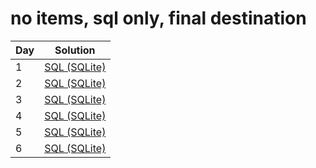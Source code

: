 # no items, sql only, final destination

|Day|Solution|
|-|-|
|1|[SQL (SQLite)](./01/01_sqlite.sql)|
|2|[SQL (SQLite)](./02/02_sqlite.sql)|
|3|[SQL (SQLite)](./03/03_sqlite.sql)|
|4|[SQL (SQLite)](./04/04_sqlite.sql)|
|5|[SQL (SQLite)](./05/05_sqlite.sql)|
|6|[SQL (SQLite)](./06/06_sqlite.sql)|

